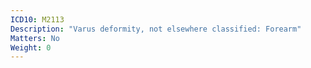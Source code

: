 ```yaml
---
ICD10: M2113
Description: "Varus deformity, not elsewhere classified: Forearm"
Matters: No
Weight: 0
---
```



